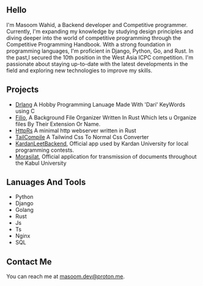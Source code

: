 ## Hello

I'm Masoom Wahid, a Backend developer and Competitive programmer. Currently, I'm expanding my knowledge by studying design principles and diving deeper into the world of competitive programming through the Competitive Programming Handbook. With a strong foundation in programming languages, I'm proficient in Django, Python, Go, and Rust. In the past,I secured the 10th position in the West Asia ICPC competition. I'm passionate about staying up-to-date with the latest developments in the field and exploring new technologies to improve my skills.

## Projects
* [Drlang](https://github.com/Masoom-Wahid/filio) A Hobby Programming Lanuage Made With 'Dari' KeyWords using C 
* [Filio](https://github.com/Masoom-Wahid/filio), A Background File Organizer Written In Rust Which lets u Organize files By Their Extension Or Name.
* [HttpRs](https://github.com/Masoom-Wahid/httprs) A minimal http webserver written in Rust
* [TailCompile](https://github.com/Masoom-Wahid/TailCompile) A Tailwind Css To Normal Css Converter 
* [KardanLeetBackend](https://github.com/Masoom-Wahid/KardanLeetBackend), Official app used by Kardan University for local programming contests.
* [Morasilat](https://murasilat.vercel.app), Official application for transmission of documents throughout the Kabul University

## Lanuages And Tools
* Python
* Django
* Golang
* Rust
* Js
* Ts
* Nginx
* SQL

## Contact Me
You can reach me at <masoom.dev@proton.me>.
